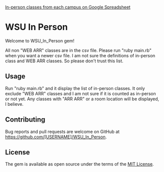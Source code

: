 
[In-person classes from each campus on Google Spreadsheet](https://drive.google.com/drive/folders/1O_CZLHsgft_iDyU15ueuevtclVZcCxXB?usp=sharing)

# WSU In Person

Welcome to WSU_In_Person gem!

All non "WEB ARR" classes are in the csv file.
Please run "ruby main.rb" when you want a newer csv file.
I am not sure the definitions of in-person class and WEB ARR classes.
So please don't trust this list.

<!--
## Installation

Add this line to your application's Gemfile:

```ruby
gem 'WSU_In_Person'
```

And then execute:

    $ bundle install

Or install it yourself as:

    $ gem install WSU_In_Person

-->

## Usage


Run "ruby main.rb" and it display the list of in-person classes.
It only exclude "WEB ARR" classes and I am not sure if it is counted as in-person or not yet. Any classes with "ARR ARR" or a room location will be displayed, I believe.










<!--
## Development

After checking out the repo, run `bin/setup` to install dependencies. Then, run `rake spec` to run the tests. You can also run `bin/console` for an interactive prompt that will allow you to experiment.

To install this gem onto your local machine, run `bundle exec rake install`. To release a new version, update the version number in `version.rb`, and then run `bundle exec rake release`, which will create a git tag for the version, push git commits and tags, and push the `.gem` file to [rubygems.org](https://rubygems.org).
-->
## Contributing

Bug reports and pull requests are welcome on GitHub at https://github.com/[USERNAME]/WSU_In_Person.


## License

The gem is available as open source under the terms of the [MIT License](https://opensource.org/licenses/MIT).
